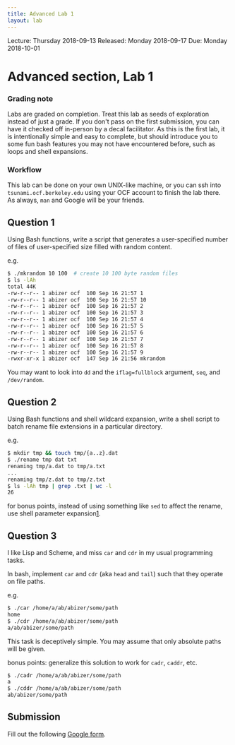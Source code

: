 ```yaml
---
title: Advanced Lab 1
layout: lab
---
```


Lecture: Thursday 2018-09-13
Released: Monday 2018-09-17
Due: Monday 2018-10-01

# Advanced section, Lab 1

### Grading note
Labs are graded on completion. Treat this lab as seeds of exploration instead 
of just a grade. If you don't pass on the first submission, you can have it 
checked off in-person by a decal facilitator. As this is the first lab, it
is intentionally simple and easy to complete, but should introduce you to some
fun bash features you may not have encountered before, such as loops and shell
expansions.


### Workflow
This lab can be done on your own UNIX-like machine, or you can ssh into 
`tsunami.ocf.berkeley.edu` using your OCF account to finish the lab there. As 
always, `man` and Google will be your friends.

## Question 1

Using Bash functions, write a script that generates a user-specified number of files of
user-specified size filled with random content.

e.g.

```bash
$ ./mkrandom 10 100  # create 10 100 byte random files
$ ls -lAh
total 44K
-rw-r--r-- 1 abizer ocf  100 Sep 16 21:57 1
-rw-r--r-- 1 abizer ocf  100 Sep 16 21:57 10
-rw-r--r-- 1 abizer ocf  100 Sep 16 21:57 2
-rw-r--r-- 1 abizer ocf  100 Sep 16 21:57 3
-rw-r--r-- 1 abizer ocf  100 Sep 16 21:57 4
-rw-r--r-- 1 abizer ocf  100 Sep 16 21:57 5
-rw-r--r-- 1 abizer ocf  100 Sep 16 21:57 6
-rw-r--r-- 1 abizer ocf  100 Sep 16 21:57 7
-rw-r--r-- 1 abizer ocf  100 Sep 16 21:57 8
-rw-r--r-- 1 abizer ocf  100 Sep 16 21:57 9
-rwxr-xr-x 1 abizer ocf  147 Sep 16 21:56 mkrandom
```

You may want to look into `dd` and the `iflag=fullblock` argument,
`seq`, and `/dev/random`.

## Question 2

Using Bash functions and shell wildcard expansion, write a
shell script to batch rename file extensions in a particular directory.

e.g.

```bash
$ mkdir tmp && touch tmp/{a..z}.dat
$ ./rename tmp dat txt
renaming tmp/a.dat to tmp/a.txt
...
renaming tmp/z.dat to tmp/z.txt
$ ls -lAh tmp | grep .txt | wc -l
26
```

for bonus points, instead of using something like `sed` to affect the rename,
use shell parameter expansion[1].

[1]: https://stackoverflow.com/questions/965053/extract-filename-and-extension-in-bash

## Question 3

I like Lisp and Scheme, and miss `car` and `cdr` in my usual programming tasks.

In bash, implement `car` and `cdr` (aka `head` and `tail`) such that they
operate on file paths.

e.g.

```bash
$ ./car /home/a/ab/abizer/some/path
home
$ ./cdr /home/a/ab/abizer/some/path
a/ab/abizer/some/path
```

This task is deceptively simple. You may assume that only absolute paths will
be given.

bonus points: generalize this solution to work for `cadr`, `caddr`, etc.

```bash
$ ./cadr /home/a/ab/abizer/some/path
a
$ ./cddr /home/a/ab/abizer/some/path
ab/abizer/some/path
```

## Submission
Fill out the following [Google form](https://goo.gl/forms/qirbf4ZYflrXYb902).
